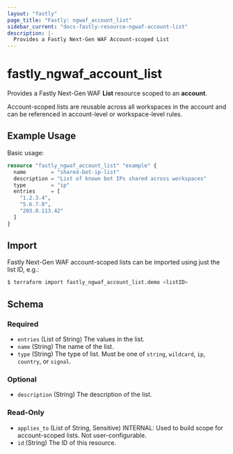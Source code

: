 ```yaml
---
layout: "fastly"
page_title: "Fastly: ngwaf_account_list"
sidebar_current: "docs-fastly-resource-ngwaf-account-list"
description: |-
  Provides a Fastly Next-Gen WAF Account-scoped List
---
```


# fastly_ngwaf_account_list

Provides a Fastly Next-Gen WAF **List** resource scoped to an **account**.

Account-scoped lists are reusable across all workspaces in the account and can be referenced in account-level or workspace-level rules.

## Example Usage

Basic usage:

```terraform
resource "fastly_ngwaf_account_list" "example" {
  name        = "shared-bot-ip-list"
  description = "List of known bot IPs shared across workspaces"
  type        = "ip"
  entries     = [
    "1.2.3.4",
    "5.6.7.8",
    "203.0.113.42"
  ]
}
```

## Import

Fastly Next-Gen WAF account-scoped lists can be imported using just the list ID, e.g.:

```sh
$ terraform import fastly_ngwaf_account_list.demo <listID>
```

<!-- schema generated by tfplugindocs -->
## Schema

### Required

- `entries` (List of String) The values in the list.
- `name` (String) The name of the list.
- `type` (String) The type of list. Must be one of `string`, `wildcard`, `ip`, `country`, or `signal`.

### Optional

- `description` (String) The description of the list.

### Read-Only

- `applies_to` (List of String, Sensitive) INTERNAL: Used to build scope for account-scoped lists. Not user-configurable.
- `id` (String) The ID of this resource.
